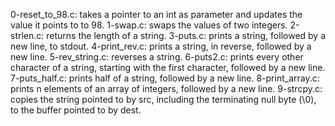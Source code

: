 0-reset_to_98.c: takes a pointer to an int as parameter and updates the value it points to to 98.
1-swap.c: swaps the values of two integers.
2-strlen.c: returns the length of a string.
3-puts.c: prints a string, followed by a new line, to stdout.
4-print_rev.c: prints a string, in reverse, followed by a new line.
5-rev_string.c: reverses a string.
6-puts2.c: prints every other character of a string, starting with the first character, followed by a new line.
7-puts_half.c: prints half of a string, followed by a new line.
8-print_array.c: prints n elements of an array of integers, followed by a new line.
9-strcpy.c: copies the string pointed to by src, including the terminating null byte (\0), to the buffer pointed to by dest.
